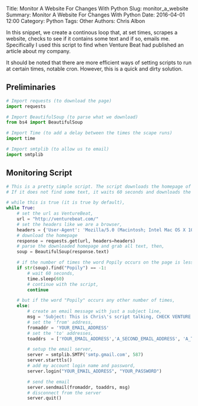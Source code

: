 Title: Monitor A Website For Changes With Python
Slug: monitor_a_website
Summary: Monitor A Website For Changes With Python
Date: 2016-04-01 12:00
Category: Python
Tags: Other
Authors: Chris Albon

In this snippet, we create a continous loop that, at set times, scrapes a website, checks to see if it contains some text and if so, emails me. Specifically I used this script to find when Venture Beat had published an article about my company.

It should be noted that there are more efficient ways of setting scripts to run at certain times, notable cron. However, this is a quick and dirty solution.

## Preliminaries


```python
# Import requests (to download the page)
import requests

# Import BeautifulSoup (to parse what we download)
from bs4 import BeautifulSoup

# Import Time (to add a delay between the times the scape runs)
import time

# Import smtplib (to allow us to email)
import smtplib
```

## Monitoring Script


```python
# This is a pretty simple script. The script downloads the homepage of VentureBeat, and if it finds some text, emails me.
# If it does not find some text, it waits 60 seconds and downloads the homepage again.

# while this is true (it is true by default),
while True:
    # set the url as VentureBeat,
    url = "http://venturebeat.com/"
    # set the headers like we are a browser,
    headers = {'User-Agent': 'Mozilla/5.0 (Macintosh; Intel Mac OS X 10_10_1) AppleWebKit/537.36 (KHTML, like Gecko) Chrome/39.0.2171.95 Safari/537.36'}
    # download the homepage
    response = requests.get(url, headers=headers)
    # parse the downloaded homepage and grab all text, then,
    soup = BeautifulSoup(response.text)

    # if the number of times the word Popily occurs on the page is less than 1,
    if str(soup).find("Popily") == -1:
        # wait 60 seconds,
        time.sleep(60)
        # continue with the script,
        continue

    # but if the word "Popily" occurs any other number of times,
    else:
        # create an email message with just a subject line,
        msg = 'Subject: This is Chris\'s script talking, CHECK VENTURE BEAT!'
        # set the 'from' address,
        fromaddr = 'YOUR_EMAIL_ADDRESS'
        # set the 'to' addresses,
        toaddrs  = ['YOUR_EMAIL_ADDRESS','A_SECOND_EMAIL_ADDRESS', 'A_THIRD_EMAIL_ADDRESS']

        # setup the email server,
        server = smtplib.SMTP('smtp.gmail.com', 587)
        server.starttls()
        # add my account login name and password,
        server.login("YOUR_EMAIL_ADDRESS", "YOUR_PASSWORD")

        # send the email
        server.sendmail(fromaddr, toaddrs, msg)
        # disconnect from the server
        server.quit()
```
